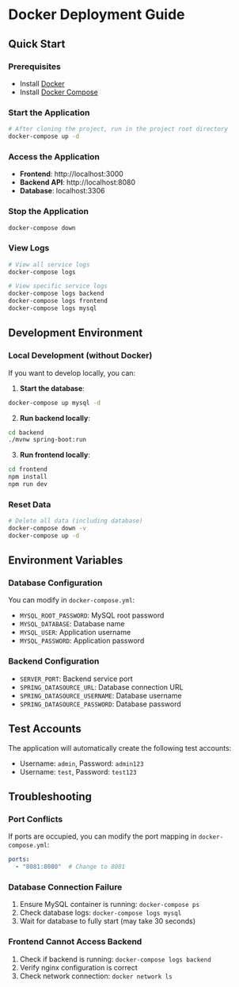 # Docker Deployment Guide

## Quick Start

### Prerequisites
- Install [Docker](https://docs.docker.com/get-docker/)
- Install [Docker Compose](https://docs.docker.com/compose/install/)

### Start the Application
```bash
# After cloning the project, run in the project root directory
docker-compose up -d
```

### Access the Application
- **Frontend**: http://localhost:3000
- **Backend API**: http://localhost:8080
- **Database**: localhost:3306

### Stop the Application
```bash
docker-compose down
```

### View Logs
```bash
# View all service logs
docker-compose logs

# View specific service logs
docker-compose logs backend
docker-compose logs frontend
docker-compose logs mysql
```

## Development Environment

### Local Development (without Docker)
If you want to develop locally, you can:

1. **Start the database**:
```bash
docker-compose up mysql -d
```

2. **Run backend locally**:
```bash
cd backend
./mvnw spring-boot:run
```

3. **Run frontend locally**:
```bash
cd frontend
npm install
npm run dev
```

### Reset Data
```bash
# Delete all data (including database)
docker-compose down -v
docker-compose up -d
```

## Environment Variables

### Database Configuration
You can modify in `docker-compose.yml`:
- `MYSQL_ROOT_PASSWORD`: MySQL root password
- `MYSQL_DATABASE`: Database name
- `MYSQL_USER`: Application username
- `MYSQL_PASSWORD`: Application password

### Backend Configuration
- `SERVER_PORT`: Backend service port
- `SPRING_DATASOURCE_URL`: Database connection URL
- `SPRING_DATASOURCE_USERNAME`: Database username
- `SPRING_DATASOURCE_PASSWORD`: Database password

## Test Accounts
The application will automatically create the following test accounts:
- Username: `admin`, Password: `admin123`
- Username: `test`, Password: `test123`

## Troubleshooting

### Port Conflicts
If ports are occupied, you can modify the port mapping in `docker-compose.yml`:
```yaml
ports:
  - "8081:8080"  # Change to 8081
```

### Database Connection Failure
1. Ensure MySQL container is running: `docker-compose ps`
2. Check database logs: `docker-compose logs mysql`
3. Wait for database to fully start (may take 30 seconds)

### Frontend Cannot Access Backend
1. Check if backend is running: `docker-compose logs backend`
2. Verify nginx configuration is correct
3. Check network connection: `docker network ls` 
